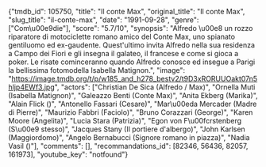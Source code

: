 {"tmdb_id": 105750, "title": "Il conte Max", "original_title": "Il conte Max", "slug_title": "il-conte-max", "date": "1991-09-28", "genre": ["Com\u00e9die"], "score": "5.7/10", "synopsis": "Alfredo \u00e8 un rozzo riparatore di motociclette romano amico del Conte Max, uno spianato gentiluomo ed ex-gaudente. Quest'ultimo invita Alfredo nella sua residenza a Campo dei Fiori e gli insegna il galateo, il francese e come si gioca a poker. Le risate cominceranno quando Alfredo conosce ed insegue a Parigi la bellissima fotomodella Isabella Matignon.", "image": "https://image.tmdb.org/t/p/w185_and_h278_bestv2/t9D3xRORUUOakt07n5hljp4EWf3.jpg", "actors": ["Christian De Sica (Alfredo / Max)", "Ornella Muti (Isabella Matignon)", "Galeazzo Benti (Conte Max)", "Anita Ekberg (Marika)", "Alain Flick ()", "Antonello Fassari (Cesare)", "Mar\u00eda Mercader (Madre di Pierre)", "Maurizio Fabbri (Faciolo)", "Bruno Corazzari (George)", "Karen Moore (Angelita)", "Lucia Stara (Patrizia)", "Egon von F\u00fcrstenberg (S\u00e9 stesso)", "Jacques Stany (Il portiere d'albergo)", "John Karlsen (Maggiordomo)", "Angelo Bernabucci (Signore romano in piazza)", "Nadia Vasil ()"], "comments": [], "recommandations_id": [82346, 56436, 82057, 161973], "youtube_key": "notfound"}